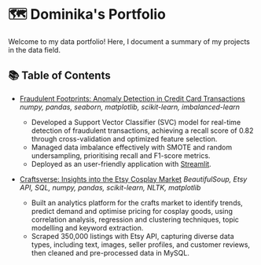 # 🗺 Dominika's Portfolio

Welcome to my data portfolio! Here, I document a summary of my projects in the data field. 

## 📚 Table of Contents
- [Fraudulent Footprints: Anomaly Detection in Credit Card Transactions ](https://github.com/dbogusz/Fraudulent-Footprints)
  *numpy, pandas, seaborn, matplotlib, scikit-learn, imbalanced-learn*
  - Developed a Support Vector Classifier (SVC) model for real-time detection of fraudulent transactions, achieving a recall score of 0.82 through cross-validation and optimized feature selection.
  - Managed data imbalance effectively with SMOTE and random undersampling, prioritising recall and F1-score metrics.
  - Deployed as an user-friendly application with [Streamlit](https://fraudulentfootprints.streamlit.app/). 

- [Craftsverse: Insights into the Etsy Cosplay Market](https://github.com/dbogusz/Craftsverse)
  *BeautifulSoup, Etsy API, SQL, numpy, pandas, scikit-learn, NLTK, matplotlib*
  - Built an analytics platform for the crafts market to identify trends, predict demand and optimise pricing for cosplay goods, using correlation analysis, regression and clustering techniques, topic modelling and keyword extraction. 
  -	Scraped 350,000 listings with Etsy API, capturing diverse data types, including text, images, seller profiles, and customer reviews, then cleaned and pre-processed data in MySQL.  

